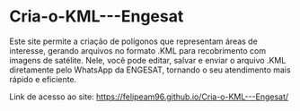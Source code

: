 # Cria-o-KML---Engesat

Este site permite a criação de polígonos que representam áreas de interesse, gerando arquivos no formato .KML para recobrimento com imagens de satélite. Nele, você pode editar, salvar e enviar o arquivo .KML diretamente pelo WhatsApp da ENGESAT, tornando o seu atendimento mais rápido e eficiente.

Link de acesso ao site: https://felipeam96.github.io/Cria-o-KML---Engesat/
